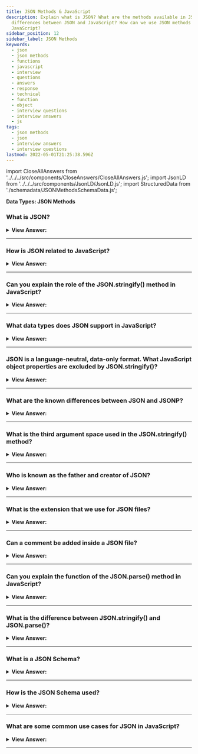 ```yaml
---
title: JSON Methods & JavaScript
description: Explain what is JSON? What are the methods available in JSON? What are the
  differences between JSON and JavaScript? How can we use JSON methods in
  JavaScript?
sidebar_position: 12
sidebar_label: JSON Methods
keywords:
  - json
  - json methods
  - functions
  - javascript
  - interview
  - questions
  - answers
  - response
  - technical
  - function
  - object
  - interview questions
  - interview answers
  - js
tags:
  - json methods
  - json
  - interview answers
  - interview questions
lastmod: 2022-05-01T21:25:38.596Z
---
```


import CloseAllAnswers from '../../../src/components/CloseAnswers/CloseAllAnswers.js';
import JsonLD from '../../../src/components/JsonLD/JsonLD.js';
import StructuredData from './schemadata/JSONMethodsSchemaData.js';

<JsonLD data={StructuredData} />

<head>
  <title>JSON Methods | JavaScript Frontend Phone Interview Answers</title>
</head>

**Data Types: JSON Methods**

<CloseAllAnswers />

### What is JSON?

<details>
  <summary><strong>View Answer:</strong></summary>
  <div>
  <div><strong>Interview Response:</strong>JSON stands for JavaScript Object Notation, a lightweight data interchange format widely used for web APIs.
</div><br />
  <div><strong>Technical Response:</strong> JSON is a simple and lightweight data exchange format used across multiple language platforms. JSON means JavaScript Object Notation, and it is language and platform-independent. JSON often gets used when data gets sent from a server to a web page, and it works both on the front and back end of development environments. Several built-in JavaScript methods convert JSON objects from and back to their original format.
  </div><br />
  <div><strong className="codeExample">Code Example:</strong><br /><br />

  <div></div>

```json
{
  "name": "John",
  "age": 30,
  "isStudent": false
}
```

  </div>
  </div>
</details>

---

### How is JSON related to JavaScript?

<details>
  <summary><strong>View Answer:</strong></summary>
  <div>
  <div><strong>Interview Response:</strong> JSON syntax is derived from JavaScript, making it easy to use with JavaScript. JSON data can be parsed and converted into JavaScript objects.
  </div><br/>
  <div><strong>Technical Response:</strong> JSON is closely related to JavaScript because it is based on a subset of the JavaScript programming language syntax. JSON was inspired by JavaScript's object and array literal syntax and adopted it as the foundation for its data representation format. JavaScript provides built-in methods to parse and stringify JSON data, making it convenient for working with JSON in JavaScript applications.
  </div>
  </div>
</details>

---

### Can you explain the role of the JSON.stringify() method in JavaScript?

<details>
  <summary><strong>View Answer:</strong></summary>
  <div>
  <div><strong>Interview Response:</strong> The JSON.stringify() method converts a JavaScript object or value to a JSON string, optionally replacing values if a replacer function is specified or optionally including only the specified properties if a replacer array is specified.<br /><br />
  <strong>Syntax:</strong> JSON.stringify(value[, replacer[, space]])<br /><br />
  <ul>
    <li>The <strong>value</strong> to convert to a JSON string.</li>
    <li>• The (optional) <strong>replacer</strong> is a function or array used to change the behavior of the stringification process.</li>
    <li>• The (optional) <strong>space</strong> consists of a String or Number object that gets used to introduce white space into the output JSON string to improve readability. If this is a number, it denotes the number of white space characters to use, and the number is limited and defaults to 10 spaces.</li>
  </ul>
</div><br />
  <div><strong className="codeExample">Simple Example:</strong><br /><br />

  <div></div>

```js
let student = {
  name: 'John',
  age: 30,
  isAdmin: false,
  courses: ['html', 'css', 'js'],
  wife: null,
};

let json = JSON.stringify(student);

alert(typeof json); // we've got a string!

alert(json);
```

  </div><br />
  <div><strong className="codeExample">JSON Output:</strong><br /><br />

  <div></div>

```json
{
  "name": "John",
  "age": 30,
  "isAdmin": false,
  "courses": ["html", "css", "js"],
  "wife": null
}
```

  </div>
  </div>
</details>

---

### What data types does JSON support in JavaScript?

<details>
  <summary><strong>View Answer:</strong></summary>
  <div>
  <div><strong>Interview Response:</strong> JSON supports six data types including string, number, object, array, boolean, and null types. The string and object data types must be enclosed in quotes.
</div><br />
  <div><strong className="codeExample">Code Example:</strong><br /><br />

  <div></div>

```js
// a number in JSON is just a number
alert(JSON.stringify(1)); // 1

// a string in JSON is still a string, but double-quoted
alert(JSON.stringify('test')); // "test"

alert(JSON.stringify(true)); // true

alert(JSON.stringify([1, 2, 3])); // [1,2,3]
```

  </div>
  </div>
</details>

---

### JSON is a language-neutral, data-only format. What JavaScript object properties are excluded by JSON.stringify()?

<details>
  <summary><strong>View Answer:</strong></summary>
  <div>
  <div><strong>Interview Response:</strong> `JSON.stringify()` excludes functions, `undefined`, and symbol-typed properties. It also omits non-enumerable properties and properties from the prototype chain.
</div><br />
  <div><strong className="codeExample">Code Example:</strong><br /><br />

  <div></div>

```js
let user = {
  sayHi() {
    // ignored
    alert('Hello');
  },
  [Symbol('id')]: 123, // ignored
  something: undefined, // ignored
};

console.log(JSON.stringify(user)); // {} (empty object)
```

  </div>
  </div>
</details>

---

### What are the known differences between JSON and JSONP?

<details>
  <summary><strong>View Answer:</strong></summary>
  <div>
  <div><strong>Interview Response:</strong> JSON is a data format for exchanging data between systems, while JSONP (JSON with Padding) is a technique that allows JavaScript code to make cross-domain requests, bypassing the Same-Origin Policy.
</div><br/>
  <div><strong>Technical Response:</strong> The difference between JSON and JSONP is that JSON is a simple data format for communication between different systems, and JSONP is also known as JSON with Padding. JSONP is a methodology for using that format with cross-domain ajax requests while not being affected by same-origin policy issues. The critical thing to remember with JSONP is that it is not a protocol or data type, and it is just a way of loading a script on the fly and processing the script that gets introduced to the page. In the spirit of JSONP, this means introducing a new JavaScript object from the server into the client application/ script.
</div>
  </div>
</details>

---

### What is the third argument space used in the JSON.stringify() method?

<details>
  <summary><strong>View Answer:</strong></summary>
  <div>
  <div><strong>Interview Response:</strong> The optional third argument, "space," in JSON.stringify() adds indentation and white space to the outputted JSON string.</div><br />
  <div><strong>Technical Response:</strong> The third argument of JSON.stringify(value, replacer, space) is the number of spaces to use for pretty formatting. Previously, all stringified objects had no indents and extra spaces. That is fine if we want to send an object over a network. The space argument is used exclusively for nice formatting. Remember that if you do not use the replacer, we should set it to null.
  </div><br />
  <div><strong className="codeExample">Code Example:</strong><br /><br />

  <div></div>

```js
let user = {
  name: 'John',
  age: 25,
  roles: {
    isAdmin: false,
    isEditor: true,
  },
};

console.log(JSON.stringify(user, null, 2)); // value: user, replacer: null, space: 2
```

  </div><br />
  <div><strong className="codeExample">JSON Indented 2 spaces:</strong><br /><br />

  <div></div>

```json
{
  "name": "John",
  "age": 25,
  "roles": {
    "isAdmin": false,
    "isEditor": true
  }
}
```

  </div><br />
  <div><strong className="codeExample">JSON Indented 4 spaces:</strong><br /><br />

  <div></div>

```json
// {
//     "name": "John",
//     "age": 25,
//     "roles": {
//         "isAdmin": false,
//         "isEditor": true
//     }
// }

```

  </div>
  </div>
</details>

---

### Who is known as the father and creator of JSON?

<details>
  <summary><strong>View Answer:</strong></summary>
  <div>
  <div><strong>Interview Response:</strong> Douglas Crockford is widely regarded as the "Father of JSON." Douglas Crockford designed the JSON format for the first time in 2000.
</div>
  </div>
</details>

---

### What is the extension that we use for JSON files?

<details>
  <summary><strong>View Answer:</strong></summary>
  <div>
  <div><strong>Interview Response:</strong> The extension of a JSON file is ".json." Because JSON files are text-based, we can change or view the file content using any text editor, such as notepad or notepad++.
</div>
  </div>
</details>

---

### Can a comment be added inside a JSON file?

<details>
  <summary><strong>View Answer:</strong></summary>
  <div>
  <div><strong>Interview Response:</strong> JSON does not support any comments. However, we can store comments in a Key or data object. We need to make sure that our application ignores the given data element during the processing of the JSON.
</div><br />
  <div><strong className="codeExample">Code Example:</strong> Commenting in JSON (Technically, it can be done but is not supported)<br /><br />

  <div></div>

```json
{
   "_comment1": "this is my comment", // <-- comment (not supported)
   "sport": "basketball",
   "coach": "Joe Smith",
   "wins": 15,
   "losses": 5
}
```

  </div>
  </div>
</details>

---

### Can you explain the function of the JSON.parse() method in JavaScript?

<details>
  <summary><strong>View Answer:</strong></summary>
  <div>
  <div><strong>Interview Response:</strong> JSON.parse() method in JavaScript parses a JSON string and converts it into a JavaScript object, making it easy to work with JSON data in JavaScript.</div><br />
  <div><strong>Technical Response:</strong> The JSON.parse() method parses a JSON string, constructing the JavaScript value or object described by the string. We can use an optional reviver function to perform a transformation on the resulting object before our code returns it. JSON parse is the opposite of the stringify method, and it returns an Object, Array, string, number, a boolean, or null value corresponding to the given JSON object text. You should note that JSON.parse() does not allow trailing commas.
  </div><br />
  <div><strong className="codeExample">Code Example:</strong><br /><br />

<strong>Syntax: </strong> JSON.parse(text[, reviver]);<br /><br />

  <div></div>

```js
// Simple Example: stringified array
let numbers = '[0, 1, 2, 3]';

numbers = JSON.parse(numbers);

alert(numbers[1]); // 1

// Example: Using the option second argument reviver
JSON.parse('{"1": 1, "2": 2, "3": {"4": 4, "5": {"6": 6}}}', (key, value) => {
  console.log(key); // log the current property name, the last is "".
  return value; // return the unchanged property value.
});

// 1
// 2
// 4
// 6
// 5
// 3
// ""
```

:::note

We should note that JSON.parse() does not allow trailing commas.

:::

  </div>
  </div>
</details>

---

### What is the difference between JSON.stringify() and JSON.parse()?

<details>
  <summary><strong>View Answer:</strong></summary>
  <div>
  <div><strong>Interview Response:</strong> JSON.stringify() converts a JavaScript object to a JSON string, while JSON.parse() converts a JSON string to a JavaScript object.</div><br />
  <div><strong className="codeExample">Code Example:</strong><br /><br />

  <div></div>

```js
let obj = {name: "John", age: 30};

let jsonString = JSON.stringify(obj);
console.log(jsonString); // '{"name":"John","age":30}'

let parsedObj = JSON.parse(jsonString);
console.log(parsedObj); // {name: 'John', age: 30}
```

  </div>
  </div>
</details>

---

### What is a JSON Schema?

<details>
  <summary><strong>View Answer:</strong></summary>
  <div>
  <div><strong>Interview Response:</strong> JSON Schema is a specification for validating the structure and content of JSON data, allowing for standardized data validation and interchange.
  </div>
  <div><strong>Technical Response:</strong> A JSON Schema is a declarative specification that defines the structure, content, and validation rules for JSON data. It provides a way to describe the expected format and properties of JSON objects, enabling validation, documentation, and interoperability between systems.<br/><br/>A JSON Schema is itself represented as a JSON object and follows a specific schema defined by the JSON Schema specification. It describes the constraints and expectations for the JSON data it validates. A JSON Schema can define properties, data types, required fields, minimum and maximum values, regular expressions, and more.
  </div><br />
  <div><strong className="codeExample">Code Example:</strong><br /><br />

  <div></div>

```json
{
  "$schema": "http://json-schema.org/draft-07/schema#",
  "type": "object",
  "properties": {
    "name": {
      "type": "string"
    },
    "age": {
      "type": "number",
      "minimum": 0
    },
    "isStudent": {
      "type": "boolean"
    }
  },
  "required": ["name", "age"]
}
```

  </div>
  </div>
</details>

---

### How is the JSON Schema used?

<details>
  <summary><strong>View Answer:</strong></summary>
  <div>
  <div><strong>Interview Response:</strong> The JSON Schema is used to validate the structure and data of JSON documents, ensuring consistency and interoperability between systems.
  </div>
  </div>
</details>

---

### What are some common use cases for JSON in JavaScript?

<details>
  <summary><strong>View Answer:</strong></summary>
  <div>
  <div><strong>Interview Response:</strong> JSON is often used in JavaScript for data exchange between a client and a server, for storing data in a file or a database, or for sending and receiving data through APIs.
  </div><br />
  <div><strong className="codeExample">Code Example:</strong><br /><br />

  <div></div>

```js
// JSON data representing a person
var jsonStr = '{"name":"John","age":30,"isStudent":false}';

// Parsing JSON string into a JavaScript object
var obj = JSON.parse(jsonStr);

// Accessing properties of the JavaScript object
console.log(obj.name);  // Output: John
console.log(obj.age);   // Output: 30
console.log(obj.isStudent);  // Output: false

// Modifying the JavaScript object
obj.age = 31;
obj.isStudent = true;

// Converting the JavaScript object back to a JSON string
var updatedJsonStr = JSON.stringify(obj);

console.log(updatedJsonStr);
// Output: {"name":"John","age":31,"isStudent":true}
```

This code illustrates the basic operations of parsing JSON, accessing object properties, modifying data, and converting JavaScript objects to JSON strings.

  </div>
  </div>
</details>

---
